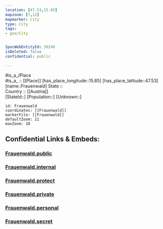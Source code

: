 ```yaml
---
location: [47.53,15.85] 
mapzoom: [7,12] 
mapmarker: city 
type: City
tags:
- geo/City


SpocWebEntityId: 30240
isDeleted: false
confidential: public

---
```

#is_a_/Place  
#is_a_ :: [[Place]] 
[has_place_longitude::15.85] 
[has_place_latitude::47.53] 
[name::Frauenwald] 
State ::  
Country :: [[Austria]]  
[StateId::] 
[Population::] 
[Unknown::] 


```leaflet
id: Frauenwald
coordinates: [[Frauenwald]] 
markerFile: [[Frauenwald]] 
defaultZoom: 11 
maxZoom: 18
```


## Confidential Links & Embeds: 

### [Frauenwald.public](/_public/\Earth\Continent\Europe\Europe~Central\Austria\Austrias_States\Steiermark\CityFrauenwald.public.md) 

### [Frauenwald.internal](/_internal/\Earth\Continent\Europe\Europe~Central\Austria\Austrias_States\Steiermark\CityFrauenwald.internal.md) 

### [Frauenwald.protect](/_protect/\Earth\Continent\Europe\Europe~Central\Austria\Austrias_States\Steiermark\CityFrauenwald.protect.md) 

### [Frauenwald.private](/_private/\Earth\Continent\Europe\Europe~Central\Austria\Austrias_States\Steiermark\CityFrauenwald.private.md) 

### [Frauenwald.personal](/_personal/\Earth\Continent\Europe\Europe~Central\Austria\Austrias_States\Steiermark\CityFrauenwald.personal.md) 

### [Frauenwald.secret](/_secret/\Earth\Continent\Europe\Europe~Central\Austria\Austrias_States\Steiermark\CityFrauenwald.secret.md)


